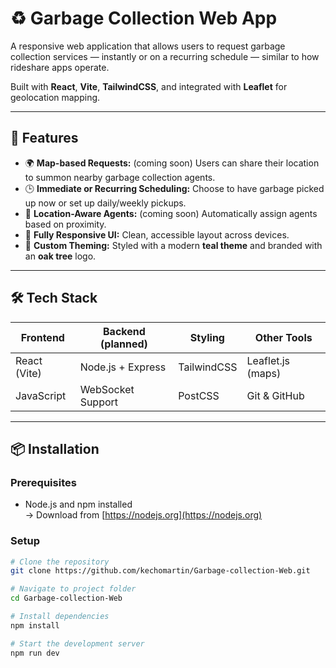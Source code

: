 # ♻️ Garbage Collection Web App

A responsive web application that allows users to request garbage collection services — instantly or on a recurring schedule — similar to how rideshare apps operate.

Built with **React**, **Vite**, **TailwindCSS**, and integrated with **Leaflet** for geolocation mapping.

---

## 🚀 Features

- 🌍 **Map-based Requests:** (coming soon) Users can share their location to summon nearby garbage collection agents.
- 🕒 **Immediate or Recurring Scheduling:** Choose to have garbage picked up now or set up daily/weekly pickups.
- 📍 **Location-Aware Agents:** (coming soon) Automatically assign agents based on proximity.
- 📱 **Fully Responsive UI:** Clean, accessible layout across devices.
- 🌳 **Custom Theming:** Styled with a modern **teal theme** and branded with an **oak tree** logo.

---

## 🛠️ Tech Stack

| Frontend      | Backend (planned) | Styling       | Other Tools         |
|---------------|-------------------|----------------|----------------------|
| React (Vite)  | Node.js + Express | TailwindCSS    | Leaflet.js (maps)    |
| JavaScript    | WebSocket Support | PostCSS        | Git & GitHub         |

---

## 📦 Installation

### Prerequisites

- Node.js and npm installed  
  → Download from [https://nodejs.org](https://nodejs.org)

### Setup

```bash
# Clone the repository
git clone https://github.com/kechomartin/Garbage-collection-Web.git

# Navigate to project folder
cd Garbage-collection-Web

# Install dependencies
npm install

# Start the development server
npm run dev
